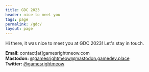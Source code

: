 ```yaml
---
title: GDC 2023
header: nice to meet you
tags: page
permalink: /gdc/
layout: page
---
```


Hi there, it was nice to meet you at GDC 2023! Let's stay in touch.

__Email:__ contact[at]gamesrightmeow.com   
__Mastodon:__ [@gamesrightmeow@mastodon.gamedev.place]([@gamesrightmeow@mastodon.gamedev.place](https://mastodon.gamedev.place/@gamesrightmeow))  
__Twitter:__ [@gamesrightmeow](https://twitter.com/GamesRightMeow)  
